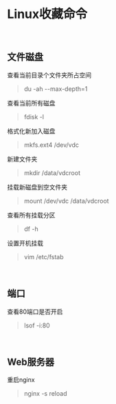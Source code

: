 # Linux收藏命令 #

<br>

## 文件磁盘 ##

查看当前目录个文件夹所占空间  
> du -ah --max-depth=1  

查看当前所有磁盘  
> fdisk -l  

格式化新加入磁盘  
> mkfs.ext4 /dev/vdc  

新建文件夹  
> mkdir /data/vdcroot  

挂载新磁盘到空文件夹  
> mount /dev/vdc /data/vdcroot  

查看所有挂载分区  
> df -h  

设置开机挂载  
> vim /etc/fstab  

<br>

## 端口 ##

查看80端口是否开启  
> lsof -i:80  

<br>

## Web服务器 ##

重启nginx  
> nginx -s reload

<br>
